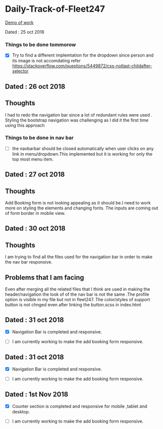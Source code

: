 # Daily-Track-of-Fleet247

[Demo of work](https://designer199.github.io/final-nav-bar/)

Dated : 25 oct 2018

### Things to be done tommorow 

- [x] Try to find a different implemtation for the dropdown since person and its image is not accomdating  refer 
https://stackoverflow.com/questions/5449872/css-notlast-childafter-selector
 
## Dated : 26 oct 2018
## Thoughts
I had to redo the navigation bar since  a lot of redundant rules were used . Styling the bootstrap navigation was challenging as I did it the first time using this approach
### Things to be done in nav bar
- [ ] the navbarbar should be closed automatically when user clicks on any link in menu/dropdown.This implemented but it is working for only the top most menu item. 
  
 
 ## Dated : 27 oct 2018
  ## Thoughts
  Add Booking form is not looking appealing as it should be.I need to work more on styling the elements and changing fonts.
  The inputs are coming out of form border in mobile view.
 
 ## Dated : 30 oct 2018
 ## Thoughts
 I am trying to find all the files used for the navigation bar in order to make the nav bar responsive.
 ## Problems that I am facing 
 Even after merging all the related files that I think are used in making the header/navigation the look of of the nav bar is not the same .The profile option is visible in my file but not in fleet247. The color/styles of support button is not chnged even after linking the button.scss in index.html
 
 ## Dated : 31 oct 2018



- [x] Navigation Bar is completed and responsive.

- [ ] I am currently working to make the add booking form responsive.



## Dated : 31 oct 2018


- [x] Navigation Bar is completed and responsive.

- [ ] I am currently working to make the add booking form responsive.

## Dated : 1st Nov 2018

- [x] Counter section is completed and responsive for mobile ,tablet and desktop.
  
- [ ] I am currently working to make the add booking form responsive.


